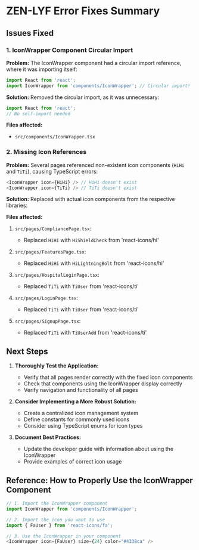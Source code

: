 # ZEN-LYF Error Fixes Summary

## Issues Fixed

### 1. IconWrapper Component Circular Import

**Problem:** The IconWrapper component had a circular import reference, where it was importing itself:
```typescript
import React from 'react';
import IconWrapper from 'components/IconWrapper'; // Circular import!
```

**Solution:** Removed the circular import, as it was unnecessary:
```typescript
import React from 'react';
// No self-import needed
```

**Files affected:**
- `src/components/IconWrapper.tsx`

### 2. Missing Icon References

**Problem:** Several pages referenced non-existent icon components (`HiHi` and `TiTi`), causing TypeScript errors:
```typescript
<IconWrapper icon={HiHi} /> // HiHi doesn't exist
<IconWrapper icon={TiTi} /> // TiTi doesn't exist
```

**Solution:** Replaced with actual icon components from the respective libraries:

**Files affected:**
1. `src/pages/CompliancePage.tsx`:
   - Replaced `HiHi` with `HiShieldCheck` from 'react-icons/hi'

2. `src/pages/FeaturesPage.tsx`:
   - Replaced `HiHi` with `HiLightningBolt` from 'react-icons/hi'

3. `src/pages/HospitalLoginPage.tsx`:
   - Replaced `TiTi` with `TiUser` from 'react-icons/ti'

4. `src/pages/LoginPage.tsx`:
   - Replaced `TiTi` with `TiUser` from 'react-icons/ti'

5. `src/pages/SignupPage.tsx`:
   - Replaced `TiTi` with `TiUserAdd` from 'react-icons/ti'

## Next Steps

1. **Thoroughly Test the Application:**
   - Verify that all pages render correctly with the fixed icon components
   - Check that components using the IconWrapper display correctly
   - Verify navigation and functionality of all pages

2. **Consider Implementing a More Robust Solution:**
   - Create a centralized icon management system
   - Define constants for commonly used icons
   - Consider using TypeScript enums for icon types

3. **Document Best Practices:**
   - Update the developer guide with information about using the IconWrapper
   - Provide examples of correct icon usage

## Reference: How to Properly Use the IconWrapper Component

```typescript
// 1. Import the IconWrapper component
import IconWrapper from 'components/IconWrapper';

// 2. Import the icon you want to use
import { FaUser } from 'react-icons/fa';

// 3. Use the IconWrapper in your component
<IconWrapper icon={FaUser} size={24} color="#4338ca" />
``` 